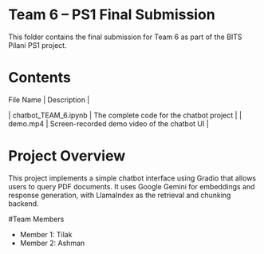 # Team 6 – PS1 Final Submission

This folder contains the final submission for Team 6 as part of the BITS Pilani PS1 project.

#  Contents

 File Name                   | Description                                  |

| chatbot_TEAM_6.ipynb    | The complete code for the chatbot project    |
| demo.mp4                | Screen-recorded demo video of the chatbot UI |

# Project Overview

This project implements a simple chatbot interface using Gradio that allows users to query PDF documents. It uses Google Gemini for embeddings and response generation, with LlamaIndex as the retrieval and chunking backend.

#Team Members

- Member 1: Tilak
- Member 2: Ashman
